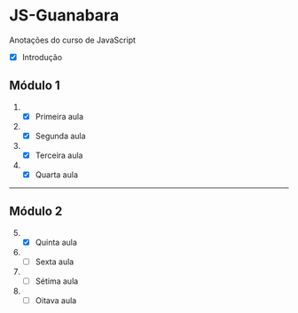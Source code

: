 # JS-Guanabara
 Anotações do curso de JavaScript

- [x] Introdução
      
## Módulo 1
1. - [x] Primeira aula
2. - [x] Segunda aula
3. - [x] Terceira aula
4. - [x] Quarta aula
***
## Módulo 2
5. - [x] Quinta aula
6. - [ ] Sexta aula
7. - [ ] Sétima aula
8. - [ ] Oitava aula
